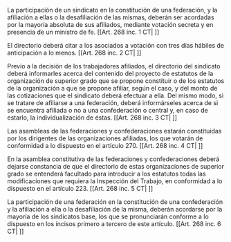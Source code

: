 La participación de un sindicato en la constitución de una federación, y la afiliación a ellas o la desafiliación de las mismas, deberán ser acordadas por la mayoría absoluta de sus afiliados, mediante votación secreta y en presencia de un ministro de fe. [[Art. 268 inc. 1 CT| ]]

El directorio deberá citar a los asociados a votación con tres días hábiles de anticipación a lo menos. [[Art. 268 inc. 2 CT| ]]

Previo a la decisión de los trabajadores afiliados, el directorio del sindicato deberá informarles acerca del contenido del proyecto de estatutos de la organización de superior grado que se propone constituir o de los estatutos de la organización a que se propone afiliar, según el caso, y del monto de las cotizaciones que el sindicato deberá efectuar a ella. Del mismo modo, si se tratare de afiliarse a una federación, deberá informárseles acerca de si se encuentra afiliada o no a una confederación o central y, en caso de estarlo, la individualización de éstas. [[Art. 268 inc. 3 CT| ]]

Las asambleas de las federaciones y confederaciones estarán constituidas por los dirigentes de las organizaciones afiliadas, los que votarán de conformidad a lo dispuesto en el artículo 270. [[Art. 268 inc. 4 CT| ]]

En la asamblea constitutiva de las federaciones y confederaciones deberá dejarse constancia de que el directorio de estas organizaciones de superior grado se entenderá facultado para introducir a los estatutos todas las modificaciones que requiera la Inspección del Trabajo, en conformidad a lo dispuesto en el artículo 223. [[Art. 268 inc. 5 CT| ]]

La participación de una federación en la constitución de una confederación y la afiliación a ella o la desafiliación de la misma, deberán acordarse por la mayoría de los sindicatos base, los que se pronunciarán conforme a lo dispuesto en los incisos primero a tercero de este artículo. [[Art. 268 inc. 6 CT| ]]